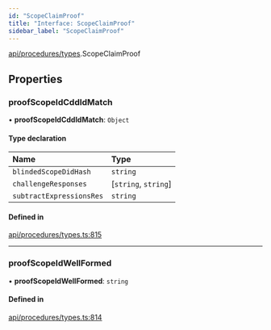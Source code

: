 ```yaml
---
id: "ScopeClaimProof"
title: "Interface: ScopeClaimProof"
sidebar_label: "ScopeClaimProof"
---
```


[api/procedures/types](../../../../../modules/API/Procedures/Types/Types.md).ScopeClaimProof

## Properties

### proofScopeIdCddIdMatch

• **proofScopeIdCddIdMatch**: `Object`

#### Type declaration

| Name | Type |
| :------ | :------ |
| `blindedScopeDidHash` | `string` |
| `challengeResponses` | [`string`, `string`] |
| `subtractExpressionsRes` | `string` |

#### Defined in

[api/procedures/types.ts:815](https://github.com/PolymeshAssociation/polymesh-sdk/blob/c53723bab/src/api/procedures/types.ts#L815)

___

### proofScopeIdWellFormed

• **proofScopeIdWellFormed**: `string`

#### Defined in

[api/procedures/types.ts:814](https://github.com/PolymeshAssociation/polymesh-sdk/blob/c53723bab/src/api/procedures/types.ts#L814)
